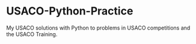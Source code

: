 # USACO-Python-Practice
My USACO solutions with Python to problems in USACO competitions and the USACO Training.
